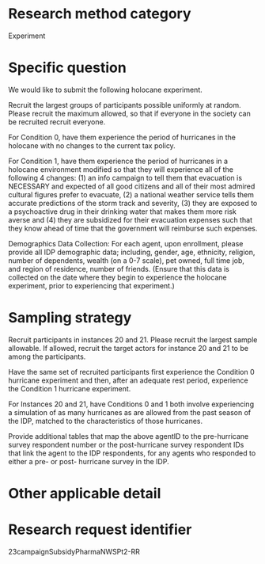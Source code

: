 ﻿# Research method category #


Experiment


# Specific question #


We would like to submit the following holocane experiment.


Recruit the largest groups of participants possible uniformly at random. Please recruit the maximum allowed, so that if everyone in the society can be recruited recruit everyone.


For Condition 0, have them experience the period of hurricanes in the holocane with no changes to the current tax policy.


For Condition 1, have them experience the period of hurricanes in a holocane environment modified so that they will experience all of the following 4 changes: (1) an info campaign to tell them that evacuation is NECESSARY and expected of all good citizens and all of their most admired cultural figures prefer to evacuate, (2) a national weather service tells them accurate predictions of the storm track and severity, (3) they are exposed to a psychoactive drug in their drinking water that makes them more risk averse and (4) they are subsidized for their evacuation expenses such that they know ahead of time that the government will reimburse such expenses. 


Demographics Data Collection:
For each agent, upon enrollment, please provide all IDP demographic data; including, gender, age, ethnicity, religion, number of dependents, wealth (on a 0-7 scale), pet owned, full time job, and region of residence, number of friends.
(Ensure that this data is collected on the date where they begin to experience the holocane experiment, prior to experiencing that experiment.) 




# Sampling strategy #


Recruit participants in instances 20 and 21. Please recruit the largest sample allowable.
If allowed, recruit the target actors for instance 20 and 21 to be among the participants. 


Have the same set of recruited participants first experience the Condition 0 hurricane experiment and then, after an adequate rest period, experience the Condition 1 hurricane experiment. 


For Instances 20 and 21, have Conditions 0 and 1 both involve experiencing a simulation of as many hurricanes as are allowed from the past season of the IDP, matched to the characteristics of those hurricanes.


Provide additional tables that map the above agentID to the pre-hurricane survey respondent number or the post-hurricane survey respondent IDs that link the agent to the IDP respondents, for any agents who responded to either a pre- or post- hurricane survey in the IDP. 


# Other applicable detail #


# Research request identifier #


23campaignSubsidyPharmaNWSPt2-RR